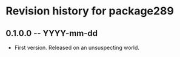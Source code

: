 # Revision history for package289

## 0.1.0.0 -- YYYY-mm-dd

* First version. Released on an unsuspecting world.
